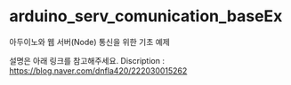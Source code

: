 # arduino_serv_comunication_baseEx
아두이노와 웹 서버(Node) 통신을 위한 기초 예제

설명은 아래 링크를 참고해주세요.
Discription : https://blog.naver.com/dnfla420/222030015262
